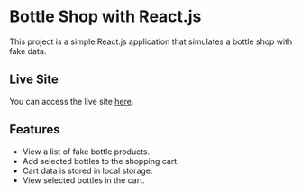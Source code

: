 # Bottle Shop with React.js

This project is a simple React.js application that simulates a bottle shop with fake data.

## Live Site

You can access the live site [here](https://whimsical-mochi-b627bf.netlify.app/).

## Features

- View a list of fake bottle products.
- Add selected bottles to the shopping cart.
- Cart data is stored in local storage.
- View selected bottles in the cart.